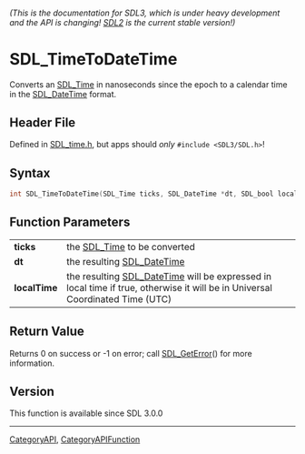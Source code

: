 ###### (This is the documentation for SDL3, which is under heavy development and the API is changing! [SDL2](https://wiki.libsdl.org/SDL2/) is the current stable version!)
# SDL_TimeToDateTime

Converts an [SDL_Time](SDL_Time) in nanoseconds since the epoch to a calendar time in the [SDL_DateTime](SDL_DateTime) format.

## Header File

Defined in [SDL_time.h](https://github.com/libsdl-org/SDL/blob/main/include/SDL3/SDL_time.h), but apps should _only_ `#include <SDL3/SDL.h>`!

## Syntax

```c
int SDL_TimeToDateTime(SDL_Time ticks, SDL_DateTime *dt, SDL_bool localTime);

```

## Function Parameters

|                   |                                                                                                                                              |
| ----------------- | -------------------------------------------------------------------------------------------------------------------------------------------- |
| **ticks**         | the [SDL_Time](SDL_Time) to be converted                                                                                                     |
| **dt**            | the resulting [SDL_DateTime](SDL_DateTime)                                                                                                   |
| **localTime**     | the resulting [SDL_DateTime](SDL_DateTime) will be expressed in local time if true, otherwise it will be in Universal Coordinated Time (UTC) |

## Return Value

Returns 0 on success or -1 on error; call [SDL_GetError](SDL_GetError)()
for more information.

## Version

This function is available since SDL 3.0.0

----
[CategoryAPI](CategoryAPI), [CategoryAPIFunction](CategoryAPIFunction)

